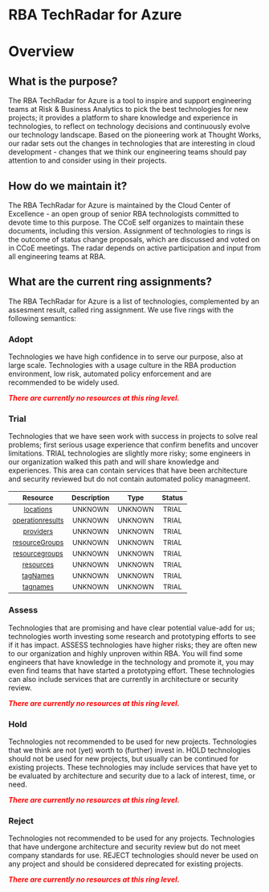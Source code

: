 
RBA TechRadar for Azure
=======================

# Overview

## What is the purpose?


The RBA TechRadar for Azure is a tool to inspire and support engineering teams at Risk & Business Analytics to pick the best technologies for new projects; it provides a platform to share knowledge and experience in technologies, to reflect on technology decisions and continuously evolve our technology landscape.  Based on the pioneering work at Thought Works, our radar sets out the changes in technologies that are interesting in cloud development - changes that we think our engineering teams should pay attention to and consider using in their projects.
## How do we maintain it?


The RBA TechRadar for Azure is maintained by the Cloud Center of Excellence - an open group of senior RBA technologists committed to devote time to this purpose.  The CCoE self organizes to maintain these documents, including this version.  Assignment of technologies to rings is the outcome of status change proposals, which are discussed and voted on in CCoE meetings.  The radar depends on active participation and input from all engineering teams at RBA.
## What are the current ring assignments?


The RBA TechRadar for Azure is a list of technologies, complemented by an assesment result, called ring assignment.  We use five rings with the following semantics:
### Adopt


Technologies we have high confidence in to serve our purpose, also at large scale.  Technologies with a usage culture in the RBA production environment, low risk, automated policy enforcement and are recommended to be widely used.  
  
***<font color="red"> There are currently no resources at this ring level. </font>***
### Trial


Technologies that we have seen work with success in projects to solve real problems;  first serious usage experience that confirm benefits and uncover limitations.  TRIAL technologies are slightly more risky; some engineers in our organization walked this path and will share knowledge and experiences.  This area can contain services that have been architecture and security reviewed but do not contain automated policy managmeent.  

|<sub>Resource</sub>|<sub>Description</sub>|<sub>Type</sub>|<sub>Status</sub>|
| :---: | :---: | :---: | :---: |
|<sub>[locations](https://github.com/openrba/python-azure-techradar/tree/master/Microsoft.Network/subscriptions/locations)</sub>|<sub>UNKNOWN</sub>|<sub>UNKNOWN</sub>|<sub>TRIAL</sub>|
|<sub>[operationresults](https://github.com/openrba/python-azure-techradar/tree/master/Microsoft.Network/subscriptions/operationresults)</sub>|<sub>UNKNOWN</sub>|<sub>UNKNOWN</sub>|<sub>TRIAL</sub>|
|<sub>[providers](https://github.com/openrba/python-azure-techradar/tree/master/Microsoft.Network/subscriptions/providers)</sub>|<sub>UNKNOWN</sub>|<sub>UNKNOWN</sub>|<sub>TRIAL</sub>|
|<sub>[resourceGroups](https://github.com/openrba/python-azure-techradar/tree/master/Microsoft.Network/subscriptions/resourceGroups)</sub>|<sub>UNKNOWN</sub>|<sub>UNKNOWN</sub>|<sub>TRIAL</sub>|
|<sub>[resourcegroups](https://github.com/openrba/python-azure-techradar/tree/master/Microsoft.Network/subscriptions/resourcegroups)</sub>|<sub>UNKNOWN</sub>|<sub>UNKNOWN</sub>|<sub>TRIAL</sub>|
|<sub>[resources](https://github.com/openrba/python-azure-techradar/tree/master/Microsoft.Network/subscriptions/resources)</sub>|<sub>UNKNOWN</sub>|<sub>UNKNOWN</sub>|<sub>TRIAL</sub>|
|<sub>[tagNames](https://github.com/openrba/python-azure-techradar/tree/master/Microsoft.Network/subscriptions/tagNames)</sub>|<sub>UNKNOWN</sub>|<sub>UNKNOWN</sub>|<sub>TRIAL</sub>|
|<sub>[tagnames](https://github.com/openrba/python-azure-techradar/tree/master/Microsoft.Network/subscriptions/tagnames)</sub>|<sub>UNKNOWN</sub>|<sub>UNKNOWN</sub>|<sub>TRIAL</sub>|

### Assess


Technologies that are promising and have clear potential value-add for us; technologies worth investing some research and prototyping efforts to see if it has impact.  ASSESS technologies have higher risks;  they are often new to our organization and highly unproven within RBA.  You will find some engineers that have knowledge in the technology and promote it, you may even find teams that have started a prototyping effort.  These technologies can also include services that are currently in architecture or security review.  
  
***<font color="red"> There are currently no resources at this ring level. </font>***
### Hold


Technologies not recommended to be used for new projects. Technologies that we think are not (yet) worth to (further) invest in.  HOLD technologies should not be used for new projects, but usually can be continued for existing projects.  These technologies may include services that have yet to be evaluated by architecture and security due to a lack of interest, time, or need.  
  
***<font color="red"> There are currently no resources at this ring level. </font>***
### Reject


Technologies not recommended to be used for any projects. Technologies that have undergone architecture and security review but do not meet company standards for use.  REJECT technologies should never be used on any project and should be considered deprecated for existing projects.  
  
***<font color="red"> There are currently no resources at this ring level. </font>***